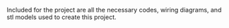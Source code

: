 Included for the project are all the necessary codes, wiring diagrams, and stl models used to create this project.
